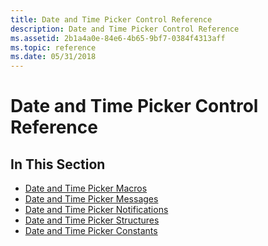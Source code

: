```yaml
---
title: Date and Time Picker Control Reference
description: Date and Time Picker Control Reference
ms.assetid: 2b1a4a0e-84e6-4b65-9bf7-0384f4313aff
ms.topic: reference
ms.date: 05/31/2018
---
```


# Date and Time Picker Control Reference

## In This Section

-   [Date and Time Picker Macros](bumper-date-and-time-picker-control-reference-macros.md)
-   [Date and Time Picker Messages](bumper-date-and-time-picker-control-reference-messages.md)
-   [Date and Time Picker Notifications](bumper-date-and-time-picker-control-reference-notifications.md)
-   [Date and Time Picker Structures](bumper-date-and-time-picker-control-reference-structures.md)
-   [Date and Time Picker Constants](bumper-date-and-time-picker-control-reference-constants.md)

 

 




